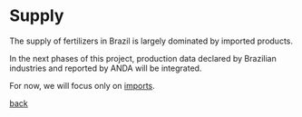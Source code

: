 # Supply

The supply of fertilizers in Brazil is largely dominated by imported products.

In the next phases of this project, production data declared by Brazilian industries and reported by ANDA will be integrated.

For now, we will focus only on [imports](https://github.com/AndreCoutinhoBueno/Pricing-Fertilizer/blob/main/supply/README.md). 


[back](https://andrecoutinhobueno.github.io/Pricing-Fertilizer/)